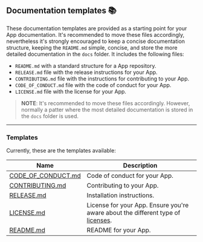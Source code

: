 ## Documentation templates 📚
These documentation templates are provided as a starting point for your App documentation. It's recommended to move these files accordingly, nevertheless it's strongly encouraged to keep a concise documentation structure, keeping the `README.md` simple, concise, and store the more detailed documentation in the `docs` folder.
It includes the following files:
* `README.md` with a standard structure for a App repository.
* `RELEASE.md` file with the release instructions for your App.
* `CONTRIBUTING.md` file with the instructions for contributing to your App.
* `CODE_OF_CONDUCT.md` file with the code of conduct for your App.
* `LICENSE.md` file with the license for your App.
>**NOTE**: It's recommended to move these files accordingly. However, normally a patter where the most detailed documentation is stored in the `docs` folder is used.

---
### Templates
Currently, these are the templates available:

| Name                                               | Description                                                                                                                                                                                                                   |
|----------------------------------------------------|-------------------------------------------------------------------------------------------------------------------------------------------------------------------------------------------------------------------------------|
| [CODE_OF_CONDUCT.md](templates/CODE_OF_CONDUCT.md) | Code of conduct for your App.                                                                                                                                                                                                 |
| [CONTRIBUTING.md](templates/CONTRIBUTING.md)       | Contributing to your App.                                                                                                                                                                                                     |
| [RELEASE.md](templates/RELEASE.md)                 | Installation instructions.                                                                                                                                                                                                    |
| [LICENSE.md](templates/LICENSE.md)                 | License for your App. Ensure you're aware about the different type of [licenses](https://docs.github.com/en/repositories/managing-your-repositorys-settings-and-features/customizing-your-repository/licensing-a-repository). |
| [README.md](templates/README.md)                   | README for your App.                                                                                                                                                                                                          |
